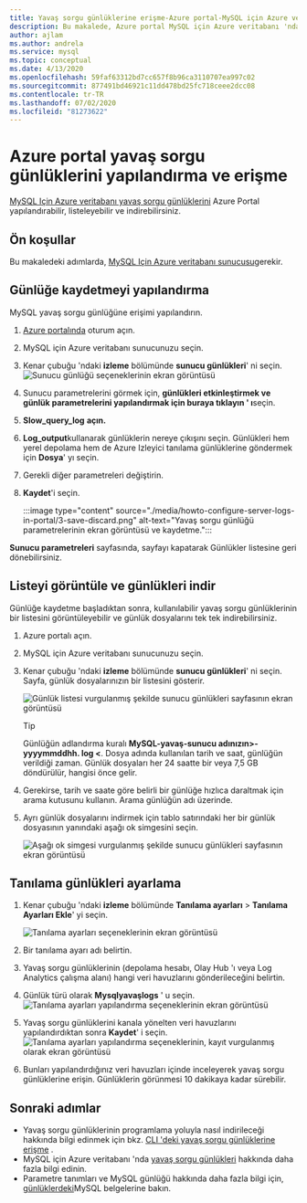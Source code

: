 ```yaml
---
title: Yavaş sorgu günlüklerine erişme-Azure portal-MySQL için Azure veritabanı
description: Bu makalede, Azure portal MySQL için Azure veritabanı 'nda yavaş günlüklerin nasıl yapılandırılacağı ve erişebileceği açıklanır.
author: ajlam
ms.author: andrela
ms.service: mysql
ms.topic: conceptual
ms.date: 4/13/2020
ms.openlocfilehash: 59faf63312bd7cc657f8b96ca3110707ea997c02
ms.sourcegitcommit: 877491bd46921c11dd478bd25fc718ceee2dcc08
ms.contentlocale: tr-TR
ms.lasthandoff: 07/02/2020
ms.locfileid: "81273622"
---
```

# <a name="configure-and-access-slow-query-logs-from-the-azure-portal"></a>Azure portal yavaş sorgu günlüklerini yapılandırma ve erişme

[MySQL Için Azure veritabanı yavaş sorgu günlüklerini](concepts-server-logs.md) Azure Portal yapılandırabilir, listeleyebilir ve indirebilirsiniz.

## <a name="prerequisites"></a>Ön koşullar
Bu makaledeki adımlarda, [MySQL Için Azure veritabanı sunucusu](quickstart-create-mysql-server-database-using-azure-portal.md)gerekir.

## <a name="configure-logging"></a>Günlüğe kaydetmeyi yapılandırma
MySQL yavaş sorgu günlüğüne erişimi yapılandırın. 

1. [Azure portalında](https://portal.azure.com/) oturum açın.

2. MySQL için Azure veritabanı sunucunuzu seçin.

3. Kenar çubuğu 'ndaki **izleme** bölümünde **sunucu günlükleri**' ni seçin. 
   ![Sunucu günlüğü seçeneklerinin ekran görüntüsü](./media/howto-configure-server-logs-in-portal/1-select-server-logs-configure.png)

4. Sunucu parametrelerini görmek için, **günlükleri etkinleştirmek ve günlük parametrelerini yapılandırmak için buraya tıklayın ' ı**seçin.

5. **Slow_query_log** **açın.**

6. **Log_output**kullanarak günlüklerin nereye çıkışını seçin. Günlükleri hem yerel depolama hem de Azure Izleyici tanılama günlüklerine göndermek için **Dosya**' yı seçin. 

7. Gerekli diğer parametreleri değiştirin. 

8. **Kaydet**'i seçin. 

   :::image type="content" source="./media/howto-configure-server-logs-in-portal/3-save-discard.png" alt-text="Yavaş sorgu günlüğü parametrelerinin ekran görüntüsü ve kaydetme.":::

**Sunucu parametreleri** sayfasında, sayfayı kapatarak Günlükler listesine geri dönebilirsiniz.

## <a name="view-list-and-download-logs"></a>Listeyi görüntüle ve günlükleri indir
Günlüğe kaydetme başladıktan sonra, kullanılabilir yavaş sorgu günlüklerinin bir listesini görüntüleyebilir ve günlük dosyalarını tek tek indirebilirsiniz.

1. Azure portalı açın.

2. MySQL için Azure veritabanı sunucunuzu seçin.

3. Kenar çubuğu 'ndaki **izleme** bölümünde **sunucu günlükleri**' ni seçin. Sayfa, günlük dosyalarınızın bir listesini gösterir.

   ![Günlük listesi vurgulanmış şekilde sunucu günlükleri sayfasının ekran görüntüsü](./media/howto-configure-server-logs-in-portal/4-server-logs-list.png)

   > [!TIP]
   > Günlüğün adlandırma kuralı **MySQL-yavaş-sunucu adınızın>-yyyymmddhh. log <**. Dosya adında kullanılan tarih ve saat, günlüğün verildiği zaman. Günlük dosyaları her 24 saatte bir veya 7,5 GB döndürülür, hangisi önce gelir. 

4. Gerekirse, tarih ve saate göre belirli bir günlüğe hızlıca daraltmak için arama kutusunu kullanın. Arama günlüğün adı üzerinde.

5. Ayrı günlük dosyalarını indirmek için tablo satırındaki her bir günlük dosyasının yanındaki aşağı ok simgesini seçin.

   ![Aşağı ok simgesi vurgulanmış şekilde sunucu günlükleri sayfasının ekran görüntüsü](./media/howto-configure-server-logs-in-portal/5-download.png)

## <a name="set-up-diagnostic-logs"></a>Tanılama günlükleri ayarlama

1. Kenar çubuğu 'ndaki **izleme** bölümünde **Tanılama ayarları**  >  **Tanılama Ayarları Ekle**' yi seçin.

   ![Tanılama ayarları seçeneklerinin ekran görüntüsü](./media/howto-configure-server-logs-in-portal/add-diagnostic-setting.png)

1. Bir tanılama ayarı adı belirtin.

1. Yavaş sorgu günlüklerinin (depolama hesabı, Olay Hub 'ı veya Log Analytics çalışma alanı) hangi veri havuzlarını gönderileceğini belirtin.

1. Günlük türü olarak **Mysqlyavaşlogs** ' u seçin.
![Tanılama ayarları yapılandırma seçeneklerinin ekran görüntüsü](./media/howto-configure-server-logs-in-portal/configure-diagnostic-setting.png)

1. Yavaş sorgu günlüklerini kanala yönelten veri havuzlarını yapılandırdıktan sonra **Kaydet**' i seçin.
![Tanılama ayarları yapılandırma seçeneklerinin, kayıt vurgulanmış olarak ekran görüntüsü](./media/howto-configure-server-logs-in-portal/save-diagnostic-setting.png)

1. Bunları yapılandırdığınız veri havuzları içinde inceleyerek yavaş sorgu günlüklerine erişin. Günlüklerin görünmesi 10 dakikaya kadar sürebilir.

## <a name="next-steps"></a>Sonraki adımlar
- Yavaş sorgu günlüklerinin programlama yoluyla nasıl indirileceği hakkında bilgi edinmek için bkz. [CLI 'deki yavaş sorgu günlüklerine erişme](howto-configure-server-logs-in-cli.md) .
- MySQL için Azure veritabanı 'nda [yavaş sorgu günlükleri](concepts-server-logs.md) hakkında daha fazla bilgi edinin.
- Parametre tanımları ve MySQL günlüğü hakkında daha fazla bilgi için, [günlüklerdeki](https://dev.mysql.com/doc/refman/5.7/en/slow-query-log.html)MySQL belgelerine bakın.